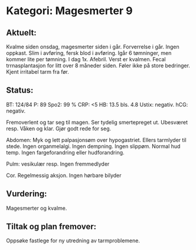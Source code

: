 # Kategori: Magesmerter 9
## Aktuelt:
Kvalme siden onsdag, magesmerter siden i går. Forverrelse i går. Ingen oppkast. Slim i avføring, fersk blod i avføring. Igår 6 tømninger, men kommer lite per tømning. I dag 1x. Afebril. Verst er kvalmen. Fecal trrnasplantasjon for litt over 8 måneder siden. Føler ikke på store bedringer. Kjent irritabel tarm fra før.

## Status:
BT: 124/84 P: 89 Spo2: 99 % CRP: <5 HB: 13.5 bls. 4.8 Ustix: negativ. hCG: negativ.

Fremoverlent og tar seg til magen. Ser tydelig smertepreget ut. Ubesværet resp. Våken og klar. Gjør godt rede for seg.

Abdomen: Myk og lett palpasjonsøm over hypogastriet. Ellers tarmlyder til stede. Ingen organmelalgi. Ingen dempning. Ingen slippøm. Normal hud temp. Ingen fargeforandring eller hudforandring.

Pulm: vesikulær resp. Ingen fremmedlyder

Cor. Regelmessig aksjon. Ingen hørbare bilyder

## Vurdering:
Magesmerter og kvalme.

## Tiltak og plan fremover:
Oppsøke fastlege for ny utredning av tarmproblemene.

